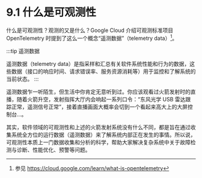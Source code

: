 # 9.1 什么是可观测性

什么是可观测性？观测的又是什么？Google Cloud 介绍可观测标准项目 OpenTelemetry 时提到了这么一个概念“遥测数据”（telemetry data）[^1]。

:::tip 遥测数据

遥测数据（telemetry data）是指采样和汇总有关软件系统性能和行为的数据，这些数据（接口的响应时间、请求错误率、服务资源消耗等）用于监控和了解系统的当前状态。
:::

遥测数据乍一听陌生，但生活中你肯定无意听到过。你应该观看过火箭发射时的直播，随着火箭升空，发射指挥大厅内会响起一系列口令：“东风光学 USB 雷达跟踪正常，遥测信号正常”，接着直播画面大概率会切到一个看起来高大上的大屏控制台...。

其实，软件领域的可观测性和上述的火箭发射系统没有什么不同，都是旨在通过收集系统全方位的运行数据（遥测数据）来了解系统内部正在发生的事情。所以说，可观测性本质上一门数据收集和分析的科学，帮助大家解决复杂系统中关于故障检测与诊断、性能优化、预警等问题。

[^1]: 参见 https://cloud.google.com/learn/what-is-opentelemetry
